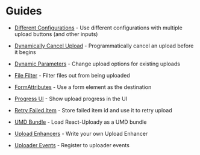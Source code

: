 # Guides

* [Different Configurations](DifferentConfiguration.md) - Use different configurations with multiple upload buttons (and other inputs)
    
* [Dynamically Cancel Upload](DynamicallyCancelUpload.md) - Programmatically cancel an upload before it begins 

* [Dynamic Parameters](DynamicParameters.md) - Change upload options for existing uploads

* [File Filter](FileFilter.md) - Filter files out from being uploaded

* [FormAttributes](FormAttributes.md) - Use a form element as the destination

* [Progress UI](ProgressUI.md) - Show upload progress in the UI

* [Retry Failed Item](RetryFailedItem.md) - Store failed item id and use it to retry upload

* [UMD Bundle](UMD) - Load React-Uploady as a UMD bundle

* [Upload Enhancers](UploaderEnhancers.md) - Write your own Upload Enhancer

* [Uploader Events](UploaderEvents.md) - Register to uploader events
